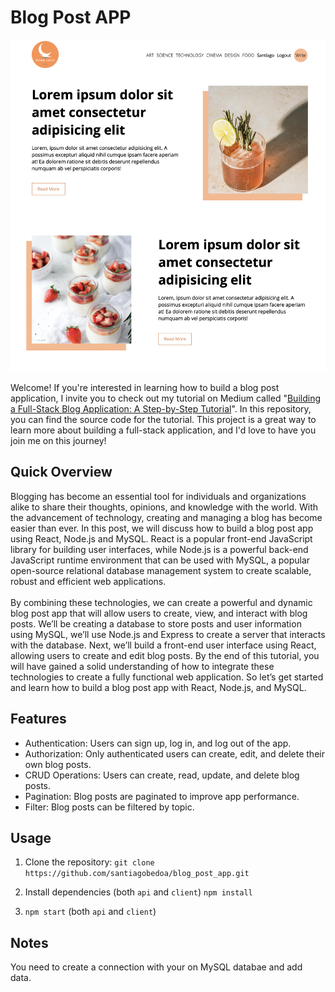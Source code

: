 # Blog Post APP

![plot](images/home.png)

<p>Welcome! If you're interested in learning how to build a blog post application, I invite you to check out my tutorial on Medium called "<a href="https://medium.com/@santiagobedoa/building-a-full-stack-blog-application-a-step-by-step-tutorial-ad9067a8ec90">Building a Full-Stack Blog Application: A Step-by-Step Tutorial</a>". In this repository, you can find the source code for the tutorial. This project is a great way to learn more about building a full-stack application, and I'd love to have you join me on this journey!</p>

## Quick Overview

Blogging has become an essential tool for individuals and organizations alike to share their thoughts, opinions, and knowledge with the world. With the advancement of technology, creating and managing a blog has become easier than ever. In this post, we will discuss how to build a blog post app using React, Node.js and MySQL. React is a popular front-end JavaScript library for building user interfaces, while Node.js is a powerful back-end JavaScript runtime environment that can be used with MySQL, a popular open-source relational database management system to create scalable, robust and efficient web applications.
<br />
<br />
By combining these technologies, we can create a powerful and dynamic blog post app that will allow users to create, view, and interact with blog posts. We’ll be creating a database to store posts and user information using MySQL, we’ll use Node.js and Express to create a server that interacts with the database. Next, we’ll build a front-end user interface using React, allowing users to create and edit blog posts. By the end of this tutorial, you will have gained a solid understanding of how to integrate these technologies to create a fully functional web application. So let’s get started and learn how to build a blog post app with React, Node.js, and MySQL.

## Features

- Authentication: Users can sign up, log in, and log out of the app.
- Authorization: Only authenticated users can create, edit, and delete their own blog posts.
- CRUD Operations: Users can create, read, update, and delete blog posts.
- Pagination: Blog posts are paginated to improve app performance.
- Filter: Blog posts can be filtered by topic.

## Usage

1. Clone the repository:
   `git clone https://github.com/santiagobedoa/blog_post_app.git`

2. Install dependencies (both `api` and `client`)
   `npm install`

3. `npm start` (both `api` and `client`)

## Notes

You need to create a connection with your on MySQL databae and add data.

